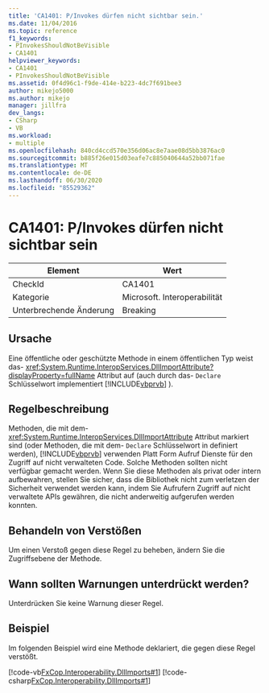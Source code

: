 ```yaml
---
title: 'CA1401: P/Invokes dürfen nicht sichtbar sein.'
ms.date: 11/04/2016
ms.topic: reference
f1_keywords:
- PInvokesShouldNotBeVisible
- CA1401
helpviewer_keywords:
- CA1401
- PInvokesShouldNotBeVisible
ms.assetid: 0f4d96c1-f9de-414e-b223-4dc7f691bee3
author: mikejo5000
ms.author: mikejo
manager: jillfra
dev_langs:
- CSharp
- VB
ms.workload:
- multiple
ms.openlocfilehash: 840cd4ccd570e356d06ac8e7aae08d5bb3876ac0
ms.sourcegitcommit: b885f26e015d03eafe7c885040644a52bb071fae
ms.translationtype: MT
ms.contentlocale: de-DE
ms.lasthandoff: 06/30/2020
ms.locfileid: "85529362"
---
```

# <a name="ca1401-pinvokes-should-not-be-visible"></a>CA1401: P/Invokes dürfen nicht sichtbar sein

|Element|Wert|
|-|-|
|CheckId|CA1401|
|Kategorie|Microsoft. Interoperabilität|
|Unterbrechende Änderung|Breaking|

## <a name="cause"></a>Ursache
Eine öffentliche oder geschützte Methode in einem öffentlichen Typ weist das- <xref:System.Runtime.InteropServices.DllImportAttribute?displayProperty=fullName> Attribut auf (auch durch das- `Declare` Schlüsselwort implementiert [!INCLUDE[vbprvb](../code-quality/includes/vbprvb_md.md)] ).

## <a name="rule-description"></a>Regelbeschreibung
Methoden, die mit dem- <xref:System.Runtime.InteropServices.DllImportAttribute> Attribut markiert sind (oder Methoden, die mit dem- `Declare` Schlüsselwort in definiert werden), [!INCLUDE[vbprvb](../code-quality/includes/vbprvb_md.md)] verwenden Platt Form Aufruf Dienste für den Zugriff auf nicht verwalteten Code. Solche Methoden sollten nicht verfügbar gemacht werden. Wenn Sie diese Methoden als privat oder intern aufbewahren, stellen Sie sicher, dass die Bibliothek nicht zum verletzen der Sicherheit verwendet werden kann, indem Sie Aufrufern Zugriff auf nicht verwaltete APIs gewähren, die nicht anderweitig aufgerufen werden konnten.

## <a name="how-to-fix-violations"></a>Behandeln von Verstößen
Um einen Verstoß gegen diese Regel zu beheben, ändern Sie die Zugriffsebene der Methode.

## <a name="when-to-suppress-warnings"></a>Wann sollten Warnungen unterdrückt werden?
Unterdrücken Sie keine Warnung dieser Regel.

## <a name="example"></a>Beispiel
Im folgenden Beispiel wird eine Methode deklariert, die gegen diese Regel verstößt.

[!code-vb[FxCop.Interoperability.DllImports#1](../code-quality/codesnippet/VisualBasic/ca1401-p-invokes-should-not-be-visible_1.vb)]
[!code-csharp[FxCop.Interoperability.DllImports#1](../code-quality/codesnippet/CSharp/ca1401-p-invokes-should-not-be-visible_1.cs)]

